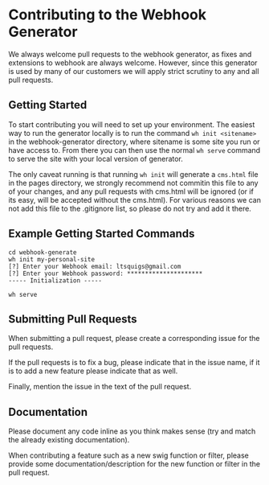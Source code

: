 # Contributing to the Webhook Generator

We always welcome pull requests to the webhook generator, as fixes and extensions to webhook are always welcome. However, since this generator is used by many of our customers we will apply strict scrutiny to any and all pull requests.

## Getting Started

To start contributing you will need to set up your environment. The easiest way to run the generator locally is to run the command `wh init <sitename>` in the webhook-generator directory, where sitename is some site you run or have access to. From there you can then use the normal `wh serve` command to serve the site with your local version of generator.

The only caveat running is that running `wh init` will generate a `cms.html` file in the pages directory, we strongly recommend not commitin this file to any of your changes, and any pull requests with cms.html will be ignored (or if its easy, will be accepted without the cms.html). For various reasons we can not add this file to the .gitignore list, so please do not try and add it there.

## Example Getting Started Commands

```
cd webhook-generate
wh init my-personal-site
[?] Enter your Webhook email: ltsquigs@gmail.com
[?] Enter your Webhook password: *********************
----- Initialization -----

wh serve

```

## Submitting Pull Requests

When submitting a pull request, please create a corresponding issue for the pull requests.

If the pull requests is to fix a bug, please indicate that in the issue name, if it is to add a new feature please indicate that as well.

Finally, mention the issue in the text of the pull request.

## Documentation

Please document any code inline as you think makes sense (try and match the already existing documentation).

When contributing a feature such as a new swig function or filter, please provide some documentation/description for the new function or filter in the pull request.